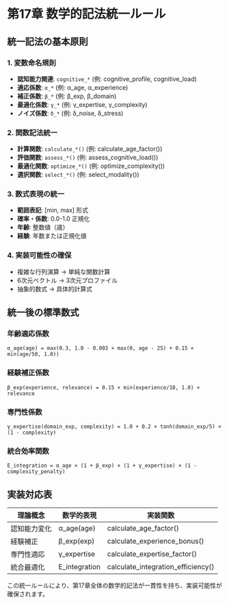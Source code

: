 # 第17章 数学的記法統一ルール

## 統一記法の基本原則

### 1. 変数命名規則
- **認知能力関連**: `cognitive_*` (例: cognitive_profile, cognitive_load)
- **適応係数**: `α_*` (例: α_age, α_experience)
- **補正係数**: `β_*` (例: β_exp, β_domain)
- **最適化係数**: `γ_*` (例: γ_expertise, γ_complexity)
- **ノイズ係数**: `δ_*` (例: δ_noise, δ_stress)

### 2. 関数記法統一
- **計算関数**: `calculate_*()` (例: calculate_age_factor())
- **評価関数**: `assess_*()` (例: assess_cognitive_load())
- **最適化関数**: `optimize_*()` (例: optimize_complexity())
- **選択関数**: `select_*()` (例: select_modality())

### 3. 数式表現の統一
- **範囲表記**: [min, max] 形式
- **確率・係数**: 0.0-1.0 正規化
- **年齢**: 整数値（歳）
- **経験**: 年数または正規化値

### 4. 実装可能性の確保
- 複雑な行列演算 → 単純な関数計算
- 6次元ベクトル → 3次元プロファイル
- 抽象的数式 → 具体的計算式

## 統一後の標準数式

### 年齢適応係数
```
α_age(age) = max(0.3, 1.0 - 0.003 × max(0, age - 25) + 0.15 × min(age/50, 1.0))
```

### 経験補正係数
```
β_exp(experience, relevance) = 0.15 × min(experience/10, 1.0) × relevance
```

### 専門性係数
```
γ_expertise(domain_exp, complexity) = 1.0 + 0.2 × tanh(domain_exp/5) × (1 - complexity)
```

### 統合効率関数
```
E_integration = α_age × (1 + β_exp) × (1 + γ_expertise) × (1 - complexity_penalty)
```

## 実装対応表

| 理論概念 | 数学的表現 | 実装関数 |
|---------|-----------|---------|
| 認知能力変化 | α_age(age) | calculate_age_factor() |
| 経験補正 | β_exp(exp) | calculate_experience_bonus() |
| 専門性適応 | γ_expertise | calculate_expertise_factor() |
| 統合最適化 | E_integration | calculate_integration_efficiency() |

この統一ルールにより、第17章全体の数学的記法が一貫性を持ち、実装可能性が確保されます。

